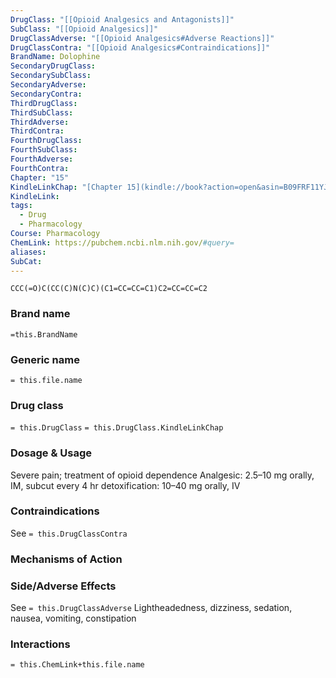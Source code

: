 ```yaml
---
DrugClass: "[[Opioid Analgesics and Antagonists]]"
SubClass: "[[Opioid Analgesics]]"
DrugClassAdverse: "[[Opioid Analgesics#Adverse Reactions]]"
DrugClassContra: "[[Opioid Analgesics#Contraindications]]"
BrandName: Dolophine
SecondaryDrugClass: 
SecondarySubClass: 
SecondaryAdverse: 
SecondaryContra: 
ThirdDrugClass: 
ThirdSubClass: 
ThirdAdverse: 
ThirdContra: 
FourthDrugClass: 
FourthSubClass: 
FourthAdverse: 
FourthContra: 
Chapter: "15"
KindleLinkChap: "[Chapter 15](kindle://book?action=open&asin=B09FRF11YJ&location=8219)"
KindleLink: 
tags:
  - Drug
  - Pharmacology
Course: Pharmacology
ChemLink: https://pubchem.ncbi.nlm.nih.gov/#query=
aliases: 
SubCat:
---
```

```smiles
CCC(=O)C(CC(C)N(C)C)(C1=CC=CC=C1)C2=CC=CC=C2
```

### Brand name
`=this.BrandName`

### Generic name
`= this.file.name`

### Drug class 
`= this.DrugClass`
	`= this.DrugClass.KindleLinkChap`

### Dosage & Usage
Severe pain; treatment of opioid dependence
Analgesic: 2.5–10 mg orally, IM, subcut every 4 hr 
detoxification: 10–40 mg orally, IV

### Contraindications
See `= this.DrugClassContra`

### Mechanisms of Action


### Side/Adverse Effects
See `= this.DrugClassAdverse`
Lightheadedness, dizziness, sedation, nausea, vomiting, constipation

### Interactions

`= this.ChemLink+this.file.name`

